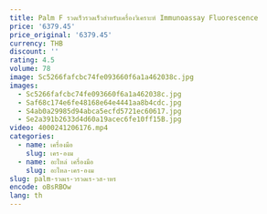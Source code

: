 ```yaml
---
title: Palm F รวดเร็วรวดเร็วสําหรับเครื่องวิเคราะห์ Immunoassay Fluorescence
price: '6379.45'
price_original: '6379.45'
currency: THB
discount: ''
rating: 4.5
volume: 78
image: Sc5266fafcbc74fe093660f6a1a462038c.jpg
images:
  - Sc5266fafcbc74fe093660f6a1a462038c.jpg
  - Saf68c174e6fe48168e64e4441aa8b4cdc.jpg
  - S4ab0a29985d94abca5ecfd5721ec60617.jpg
  - Se2a391b2633d4d60a19acec6fe10ff15B.jpg
video: 4000241206176.mp4
categories:
  - name: เครื่องมือ
    slug: เคร-องม
  - name: อะไหล่ เครื่องมือ
    slug: อะไหล-เคร-องม
slug: palm-รวดเร-วรวดเร-วส-าหร
encode: oBsRBOw
lang: th
---
```

  